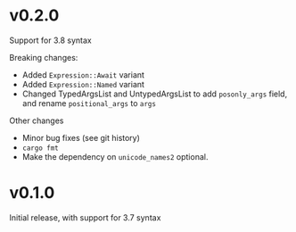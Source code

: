 # v0.2.0

Support for 3.8 syntax

Breaking changes:

* Added `Expression::Await` variant
* Added `Expression::Named` variant
* Changed TypedArgsList and UntypedArgsList to add `posonly_args` field, and rename `positional_args` to `args`

Other changes

* Minor bug fixes (see git history)
* `cargo fmt`
* Make the dependency on `unicode_names2` optional.

# v0.1.0

Initial release, with support for 3.7 syntax
